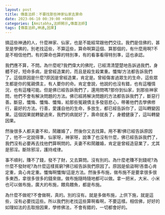 ```yaml
---
layout: post
title: 傳喜法師：不要找那些神家仙家去算命
date: 2023-06-10 00:39:00 +0800
categories: [Amitabha,法師開示,傳喜法師]
tags: [傳喜法師,神通,因果]
---
```


搞這些神通的人，什麼神家、仙家，也是不能經常跟他們交往。我們是信佛的，甚至是學佛的，別老找這些，不算這些，算命啊算這個、算那個的，有什麼用啊?不是不相信他們，有的算命也算的特別準，有的看事看得特別準，這也承認。       

我們應不算，不問。為什麼呢?我們偉大的佛陀，已經清清楚楚地告訴過我們，身體不好，短命多病，是曾經造業的，而且是殺生殺業重。懺悔!方法都告訴我們了。這個原因是什麼?原因是曾經造業，肯定是。曾經傷害過眾生的生命，這些眾生都是你的冤親債主，有人要你的命。肯定會說，他說的也沒有錯，也有這種情況，也有這種可能。但是佛已經告訴我們了，還用問嗎?那你到仙家，到那些神家問，他們不會有解決問題的方法。佛已經將解決問題的方法都告訴我們了，斷惡行善。斷惡，懺悔、懺悔、懺悔，給那些冤親債主多發慈悲心，帶著他們去學佛修行，最好的方法。行善，愛護自他的生命，多放生，都已經告訴你了，這叫轉變因果。這個因果就轉變過來，我們的病就好了，壽命就長了，身體健康了，這叫轉變因果。        

然後很多人都夫妻不和，鬧離婚了，然後你又去找算。用不著!佛已經告訴原因了，他不一定說得準，仙家呀，神家呀，說準了也沒有什麼，佛已經告訴我們了，我們沒有必要再去找他們算啊問的。夫妻不和鬧離婚，肯定是曾經造惡業了，尤其是邪淫。斷除邪淫，護持戒律。       

事不順利，賺不了錢，發不了財，又去算問。沒有別的。為什麼老賺不到錢呢?為什麼不發財呢?為什麼這樣貧窮?佛已經告訴我們原因了。原因是偷盜啊!吝嗇心肯定重，貪心肯定重。懺悔啊懺悔!這是方法。然後多布施，做布施不是要拿很多很多東西，拿很多很多的錢來做。做布施隨時隨地都可以做。拿一把米，大米、小米也可以做布施，廣大的布施，餵鳥餵魚，都是布施。     

為什麼不做呢?不會做啊，真的。別的沒有。就是多做布施，上供下施，就是這些，沒有必要找這些。所以我們別老找這些算啊看啊，不要這樣。相信佛，好好的如理如法的去取捨因果，學修佛法，不會有錯的，一切都會好的。